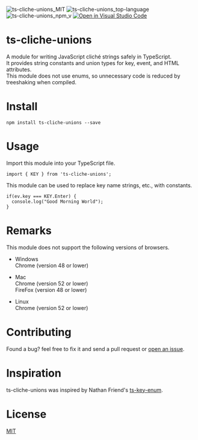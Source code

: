![ts-cliche-unions_MIT](https://img.shields.io/github/license/Kawaken555/ts-cliche-unions)  ![ts-cliche-unions_top-language](https://img.shields.io/github/languages/top/Kawaken555/ts-cliche-unions)  ![ts-cliche-unions_npm_v](https://img.shields.io/npm/v/ts-cliche-unions?color=%23f39800)  [![Open in Visual Studio Code](https://img.shields.io/static/v1?logo=visualstudiocode&label=&message=Open%20in%20Visual%20Studio%20Code&labelColor=2c2c32&color=007acc&logoColor=007acc)](https://open.vscode.dev/Kawaken555/ts-cliche-unions)  





# ts-cliche-unions
A module for writing JavaScript cliché strings safely in TypeScript.      
It provides string constants and union types for key, event, and HTML attributes.  
This module does not use enums, so unnecessary code is reduced by treeshaking when compiled.  

# Install
```
npm install ts-cliche-unions --save
```

# Usage 
Import this module into your TypeScript file.
```
import { KEY } from 'ts-cliche-unions';
```   

This module can be used to replace key name strings, etc., with constants.   
```
if(ev.key === KEY.Enter) {
  console.log("Good Morning World");
}
```  

# Remarks   
This module does not support the following versions of browsers.  

* Windows     
Chrome (version 48 or lower)     

* Mac    
Chrome (version 52 or lower)     
FireFox (version 48 or lower)     

* Linux  
Chrome (version 52 or lower)     

# Contributing
Found a bug? feel free to fix it and send a pull request or [open an issue](https://github.com/Kawaken555/ts-cliche-unions/issues).   

# Inspiration  
ts-cliche-unions was inspired by Nathan Friend's [ts-key-enum](https://gitlab.com/nfriend/ts-key-enum/-/blob/master/README.md).   

# License  
[MIT](https://github.com/Kawaken555/ts-cliche-unions/blob/main/LICENSE)
